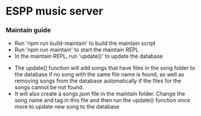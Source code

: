 # ESPP music server

### Maintain guide
- Run 'npm run build-maintain' to build the maintain script
- Run 'npm run maintain' to start the maintain REPL
- In the maintain REPL, run 'update()' to update the database
+ The update() function will add songs that have files in the song folder to the database if no song with the same file name is found, as well as removing songs from the database automatically if the files for the songs cannot be not found.
+ It will also create a songs.json file in the maintain folder. Change the song name and tag in this file and then run the update() function once more to update new song to the database
